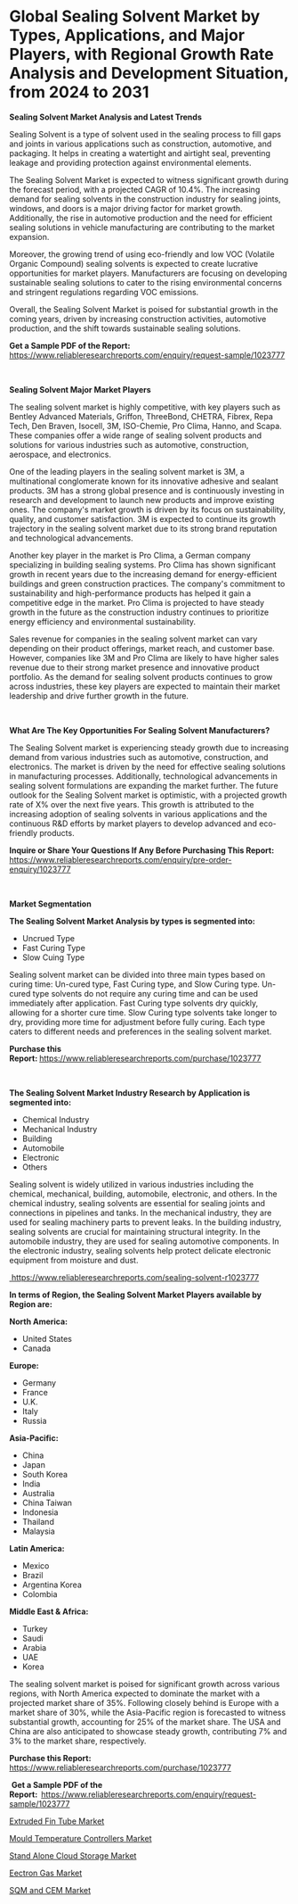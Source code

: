 <p><h1>Global Sealing Solvent Market by Types, Applications, and Major Players, with Regional Growth Rate Analysis and Development Situation, from 2024 to 2031</h1></p><p><strong>Sealing Solvent Market Analysis and Latest Trends</strong></p>
<p><p>Sealing Solvent is a type of solvent used in the sealing process to fill gaps and joints in various applications such as construction, automotive, and packaging. It helps in creating a watertight and airtight seal, preventing leakage and providing protection against environmental elements.</p><p>The Sealing Solvent Market is expected to witness significant growth during the forecast period, with a projected CAGR of 10.4%. The increasing demand for sealing solvents in the construction industry for sealing joints, windows, and doors is a major driving factor for market growth. Additionally, the rise in automotive production and the need for efficient sealing solutions in vehicle manufacturing are contributing to the market expansion.</p><p>Moreover, the growing trend of using eco-friendly and low VOC (Volatile Organic Compound) sealing solvents is expected to create lucrative opportunities for market players. Manufacturers are focusing on developing sustainable sealing solutions to cater to the rising environmental concerns and stringent regulations regarding VOC emissions.</p><p>Overall, the Sealing Solvent Market is poised for substantial growth in the coming years, driven by increasing construction activities, automotive production, and the shift towards sustainable sealing solutions.</p></p>
<p><strong>Get a Sample PDF of the Report:&nbsp;</strong> <a href="https://www.reliableresearchreports.com/enquiry/request-sample/1023777">https://www.reliableresearchreports.com/enquiry/request-sample/1023777</a></p>
<p>&nbsp;</p>
<p><strong>Sealing Solvent Major Market Players</strong></p>
<p><p>The sealing solvent market is highly competitive, with key players such as Bentley Advanced Materials, Griffon, ThreeBond, CHETRA, Fibrex, Repa Tech, Den Braven, Isocell, 3M, ISO-Chemie, Pro Clima, Hanno, and Scapa. These companies offer a wide range of sealing solvent products and solutions for various industries such as automotive, construction, aerospace, and electronics.</p><p>One of the leading players in the sealing solvent market is 3M, a multinational conglomerate known for its innovative adhesive and sealant products. 3M has a strong global presence and is continuously investing in research and development to launch new products and improve existing ones. The company's market growth is driven by its focus on sustainability, quality, and customer satisfaction. 3M is expected to continue its growth trajectory in the sealing solvent market due to its strong brand reputation and technological advancements.</p><p>Another key player in the market is Pro Clima, a German company specializing in building sealing systems. Pro Clima has shown significant growth in recent years due to the increasing demand for energy-efficient buildings and green construction practices. The company's commitment to sustainability and high-performance products has helped it gain a competitive edge in the market. Pro Clima is projected to have steady growth in the future as the construction industry continues to prioritize energy efficiency and environmental sustainability.</p><p>Sales revenue for companies in the sealing solvent market can vary depending on their product offerings, market reach, and customer base. However, companies like 3M and Pro Clima are likely to have higher sales revenue due to their strong market presence and innovative product portfolio. As the demand for sealing solvent products continues to grow across industries, these key players are expected to maintain their market leadership and drive further growth in the future.</p></p>
<p>&nbsp;</p>
<p><strong>What Are The Key Opportunities For Sealing Solvent Manufacturers?</strong></p>
<p><p>The Sealing Solvent market is experiencing steady growth due to increasing demand from various industries such as automotive, construction, and electronics. The market is driven by the need for effective sealing solutions in manufacturing processes. Additionally, technological advancements in sealing solvent formulations are expanding the market further. The future outlook for the Sealing Solvent market is optimistic, with a projected growth rate of X% over the next five years. This growth is attributed to the increasing adoption of sealing solvents in various applications and the continuous R&D efforts by market players to develop advanced and eco-friendly products.</p></p>
<p><strong>Inquire or Share Your Questions If Any Before Purchasing This Report:</strong> <a href="https://www.reliableresearchreports.com/enquiry/pre-order-enquiry/1023777">https://www.reliableresearchreports.com/enquiry/pre-order-enquiry/1023777</a></p>
<p>&nbsp;</p>
<p><strong>Market Segmentation</strong></p>
<p><strong>The Sealing Solvent Market Analysis by types is segmented into:</strong></p>
<p><ul><li>Uncrued Type</li><li>Fast Curing Type</li><li>Slow Cuing Type</li></ul></p>
<p><p>Sealing solvent market can be divided into three main types based on curing time: Un-cured type, Fast Curing type, and Slow Curing type. Un-cured type solvents do not require any curing time and can be used immediately after application. Fast Curing type solvents dry quickly, allowing for a shorter cure time. Slow Curing type solvents take longer to dry, providing more time for adjustment before fully curing. Each type caters to different needs and preferences in the sealing solvent market.</p></p>
<p><strong>Purchase this Report:&nbsp;</strong><a href="https://www.reliableresearchreports.com/purchase/1023777">https://www.reliableresearchreports.com/purchase/1023777</a></p>
<p>&nbsp;</p>
<p><strong>The Sealing Solvent Market Industry Research by Application is segmented into:</strong></p>
<p><ul><li>Chemical Industry</li><li>Mechanical Industry</li><li>Building</li><li>Automobile</li><li>Electronic</li><li>Others</li></ul></p>
<p><p>Sealing solvent is widely utilized in various industries including the chemical, mechanical, building, automobile, electronic, and others. In the chemical industry, sealing solvents are essential for sealing joints and connections in pipelines and tanks. In the mechanical industry, they are used for sealing machinery parts to prevent leaks. In the building industry, sealing solvents are crucial for maintaining structural integrity. In the automobile industry, they are used for sealing automotive components. In the electronic industry, sealing solvents help protect delicate electronic equipment from moisture and dust.</p></p>
<p><a href="https://www.reliableresearchreports.com/sealing-solvent-r1023777">&nbsp;https://www.reliableresearchreports.com/sealing-solvent-r1023777</a></p>
<p><strong>In terms of Region, the Sealing Solvent Market Players available by Region are:</strong></p>
<p>
    <p> <strong> North America: </strong>
        <ul>
            <li>United States</li>
            <li>Canada</li>
        </ul>
        </p> 
    <p> <strong> Europe: </strong>
        <ul>
            <li>Germany</li>
            <li>France</li>
            <li>U.K.</li>
            <li>Italy</li>
            <li>Russia</li>
        </ul>
        </p> 
    <p> <strong> Asia-Pacific: </strong>
        <ul>
            <li>China</li>
            <li>Japan</li>
            <li>South Korea</li>
            <li>India</li>
            <li>Australia</li>
            <li>China Taiwan</li>
            <li>Indonesia</li>
            <li>Thailand</li>
            <li>Malaysia</li>
        </ul>
        </p> 
    <p> <strong> Latin America: </strong>
        <ul>
            <li>Mexico</li>
            <li>Brazil</li>
            <li>Argentina Korea</li>
            <li>Colombia</li>
        </ul>
        </p> 
    <p> <strong> Middle East & Africa: </strong>
        <ul>
            <li>Turkey</li>
            <li>Saudi</li>
            <li>Arabia</li>
            <li>UAE</li>
            <li>Korea</li>
        </ul>
    </p>
    </p>
<p><p>The sealing solvent market is poised for significant growth across various regions, with North America expected to dominate the market with a projected market share of 35%. Following closely behind is Europe with a market share of 30%, while the Asia-Pacific region is forecasted to witness substantial growth, accounting for 25% of the market share. The USA and China are also anticipated to showcase steady growth, contributing 7% and 3% to the market share, respectively.</p></p>
<p><strong>Purchase this Report: </strong><a href="https://www.reliableresearchreports.com/purchase/1023777">https://www.reliableresearchreports.com/purchase/1023777</a></p>
<p>&nbsp;<strong>Get a Sample PDF of the Report:&nbsp;&nbsp;</strong><a href="https://www.reliableresearchreports.com/enquiry/request-sample/1023777">https://www.reliableresearchreports.com/enquiry/request-sample/1023777</a></p>
<p><strong></strong></p>
<p><p><a href="https://medium.com/@lynnullrich1993/extruded-fin-tube-market-analysis-report-global-insights-by-region-type-single-metal-3cea9fa747b0">Extruded Fin Tube Market</a></p><p><a href="https://medium.com/@hskdk2672/mould-temperature-controllers-market-report-by-product-type-oil-type-water-type-end-use-plastic-695c1f176926">Mould Temperature Controllers Market</a></p><p><a href="https://github.com/juancolorado15/Market-Research-Report-List-4/blob/main/stand-alone-cloud-storage-market.md">Stand Alone Cloud Storage Market</a></p><p><a href="https://www.linkedin.com/pulse/eectron-gas-market-share-new-trends-analysis-its-type-application-mbonf?trackingId=nT4eLpPETfGxTDvUef1AXw%3D%3D">Eectron Gas Market</a></p><p><a href="https://github.com/mahnoor2003/Market-Research-Report-List-5/blob/main/sqm-and-cem-market.md">SQM and CEM Market</a></p></p>